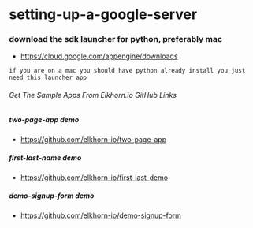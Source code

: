 # setting-up-a-google-server

### download the sdk launcher for python, preferably mac
- https://cloud.google.com/appengine/downloads

```
if you are on a mac you should have python already install you just need this launcher app
```

###### Get The Sample Apps From Elkhorn.io GitHub Links

##### two-page-app demo
- https://github.com/elkhorn-io/two-page-app

##### first-last-name demo
- https://github.com/elkhorn-io/first-last-demo

##### demo-signup-form demo
- https://github.com/elkhorn-io/demo-signup-form
